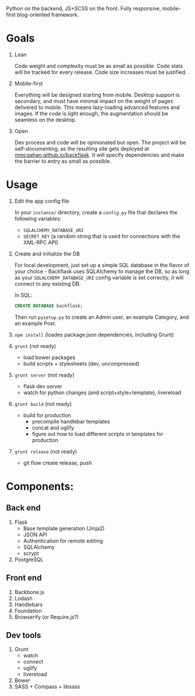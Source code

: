 Python on the backend, JS+SCSS on the front. Fully responsive, mobile-first blog-oriented framework.

# Goals

1. Lean

    Code weight and complexity must be as small as possible. Code stats will be tracked for every release. Code size increases must be justified.

2. Mobile-first

    Everything will be designed starting from mobile. Desktop support is secondary, and must have minimal impact on the weight of pages delivered to mobile. This means lazy-loading advanced features and images. If the code is light enough, the augmentation should be seamless on the desktop.

3. Open

    Dev process and code will be opinionated but open. The project will be self-documenting, as the resulting site gets deployed at [mmcgahan.github.io/backflask](http://mmcgahan.github.io/backflask/). It will specify dependencies and make the barrier to entry as small as possible.

# Usage

1. Edit the app config file

    In your `instance/` directory, create a `config.py` file that declares the following variables:

    - `SQLALCHEMY_DATABASE_URI`
    - `SECRET_KEY` (a random string that is used for connections with the XML-RPC API)

2. Create and initialize the DB
    
    For local development, just set up a simple SQL database in the flavor of your choice - Backflask uses SQLAlchemy to manage the DB, so as long as your `SQLALCHEMY_DATABASE_URI` config variable is set correctly, it will connect to any existing DB.

    In SQL:
    ```sql
    CREATE DATABASE backflask;
    ```

    Then run `pysetup.py` to create an Admin user, an example Category, and an example Post.

3. `npm install` (loades package.json dependencies, including Grunt)

4. `grunt` (not ready)
    - load bower packages
    - build scripts + stylesheets (dev, uncompressed)

5. `grunt server` (not ready)
    - flask dev server
    - watch for python changes (and script+style+template), livereload

6. `grunt build` (not ready)
    - build for production
        - precompile handlebar templates
        - concat and uglify
        - figure out how to load different scripts in templates for production

7. `grunt release` (not ready)
    - git flow create release, push

# Components:

## Back end

1. Flask
    - Base template generation (Jinja2)
    - JSON API
    - Authentication for remote editing
    - SQLAlchemy
    - scrypt
2. PostgreSQL

## Front end

1. Backbone.js
2. Lodash
3. Handlebars
4. Foundation
5. Browserify (or Require.js?)

## Dev tools

1. Grunt
    - watch
    - connect
    - uglify
    - livereload
2. Bower
3. SASS + Compass + libsass

